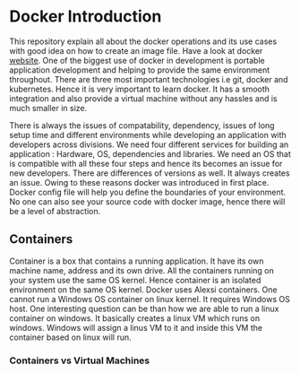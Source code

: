 # Docker Introduction 
This repository explain all about the docker operations and its use cases with good idea on how to create an image file. Have a look at docker [website](https://www.docker.com/). One of the biggest use of docker in development is portable application development and helping to provide the same environment throughout. There are three most important technologies i.e git, docker and kubernetes. Hence it is very important to learn docker. It has a smooth integration and also provide a virtual machine without any hassles and is much smaller in size. 

There is always the issues of compatability, dependency, issues of long setup time and different environments while developing an application with developers across divisions. We need four different services for building an application : Hardware, OS, dependencies and libraries. We need an OS that is compatible with all these four steps and hence its becomes an issue for new developers. There are differences of versions as well. It always creates an issue. Owing to these reasons docker was introduced in first place. Docker config file will help you define the boundaries of your environment. No one can also see your source code with docker image, hence there will be a level of abstraction. 

## Containers 

Container is a box that contains a running application. It have its own machine name, address and its own drive. All the containers running on your system use the same OS kernel. Hence container is an isolated environment on the same OS kernel. Docker uses Alexsi containers. One cannot run a Windows OS container on linux kernel. It requires Windows OS host. One interesting question can be than how we are able to run a linux container on windows. It basically creates a linux VM which runs on windows. Windows will assign a linus VM to it and inside this VM the container based on linux will run. 

### Containers vs Virtual Machines 


